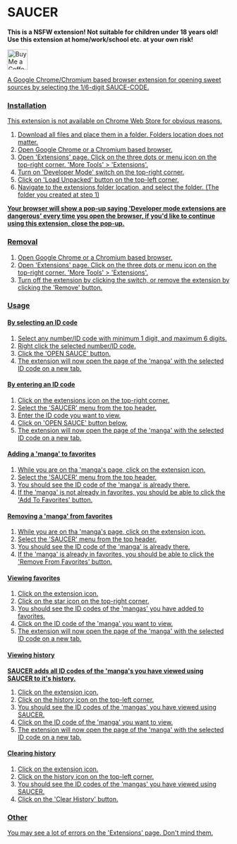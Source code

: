 # SAUCER

**This is a NSFW extension! Not suitable for children under 18 years old!**
**Use this extension at home/work/school etc. at your own risk!**

<a href='https://ko-fi.com/recoskyler' target='_blank'><img height='35' style='border:0px;height:46px;' src='https://az743702.vo.msecnd.net/cdn/kofi3.png?v=0' border='0' alt='Buy Me a Coffee at ko-fi.com' />

A Google Chrome/Chromium based browser extension for opening sweet sources by selecting the 1/6-digit SAUCE-CODE.

### Installation

This extension is not available on Chrome Web Store for obvious reasons.

1. Download all files and place them in a folder. Folders location does not matter.
2. Open Google Chrome or a Chromium based browser.
3. Open 'Extensions' page. Click on the three dots or menu icon on the top-right corner. 'More Tools' > 'Extensions'.
4. Turn on 'Developer Mode' switch on the top-right corner.
5. Click on 'Load Unpacked' button on the top-left corner.
6. Navigate to the extensions folder location, and select the folder. (The folder you created at step 1)

**Your browser will show a pop-up saying 'Developer mode extensions are dangerous' every time you open the browser, if you'd like to continue using this extension, close the pop-up.**

### Removal

1. Open Google Chrome or a Chromium based browser.
2. Open 'Extensions' page. Click on the three dots or menu icon on the top-right corner. 'More Tools' > 'Extensions'.
3. Turn off the extension by clicking the switch, or remove the extension by clicking the 'Remove' button.

### Usage

#### By selecting an ID code

1. Select any number/ID code with minimum 1 digit, and maximum 6 digits.
2. Right click the selected number/ID code.
3. Click the 'OPEN SAUCE' button.
4. The extension will now open the page of the 'manga' with the selected ID code on a new tab.

#### By entering an ID code

1. Click on the extensions icon on the top-right corner.
2. Select the 'SAUCER' menu from the top header.
3. Enter the ID code you want to view.
4. Click on 'OPEN SAUCE' button below.
5. The extension will now open the page of the 'manga' with the selected ID code on a new tab.

#### Adding a 'manga' to favorites

1. While you are on tha 'manga's page, click on the extension icon.
2. Select the 'SAUCER' menu from the top header.
3. You should see the ID code of the 'manga' is already there.
4. If the 'manga' is not already in favorites, you should be able to click the 'Add To Favorites' button.

#### Removing a 'manga' from favorites

1. While you are on tha 'manga's page, click on the extension icon.
2. Select the 'SAUCER' menu from the top header.
3. You should see the ID code of the 'manga' is already there.
4. If the 'manga' is already in favorites, you should be able to click the 'Remove From Favorites' button.

#### Viewing favorites

1. Click on the extension icon.
2. Click on the star icon on the top-right corner.
3. You should see the ID codes of the 'mangas' you have added to favorites.
4. Click on the ID code of the 'manga' you want to view.
5. The extension will now open the page of the 'manga' with the selected ID code on a new tab.

#### Viewing history

**SAUCER adds all ID codes of the 'manga's you have viewed using SAUCER to it's history.**

1. Click on the extension icon.
2. Click on the history icon on the top-left corner.
3. You should see the ID codes of the 'mangas' you have viewed using SAUCER.
4. Click on the ID code of the 'manga' you want to view.
5. The extension will now open the page of the 'manga' with the selected ID code on a new tab.

#### Clearing history

1. Click on the extension icon.
2. Click on the history icon on the top-left corner.
3. You should see the ID codes of the 'mangas' you have viewed using SAUCER.
4. Click on the 'Clear History' button.

### Other

You may see a lot of errors on the 'Extensions' page. Don't mind them.

